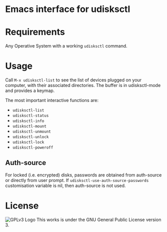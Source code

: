 # Emacs interface for udisksctl

# Requirements
Any Operative System with a working `udisksctl` command.

# Usage
Call `M-x udisksctl-list` to see the list of devices plugged on your computer, with their associated directories. The buffer is in udisksctl-mode and provides a keymap.

The most important interactive functions are:

- `udisksctl-list`
- `udisksctl-status`
- `udisksctl-info`
- `udisksctl-mount`
- `udisksctl-unmount`
- `udisksctl-unlock`
- `udisksctl-lock`
- `udisksctl-poweroff`

## Auth-source
For locked (i.e. encrypted) disks, passwords are obtained from auth-source or directly from user prompt. If `udisksctl-use-auth-source-passwords` customisation variable is nil, then auth-source is not used.

# License
![GPLv3 Logo](https://www.gnu.org/graphics/gplv3-with-text-136x68.png)
This works is under the GNU General Public License version 3.

